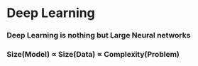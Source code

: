 # Deep Learning
### Deep Learning is nothing but Large Neural networks
### Size(Model) ∝ Size(Data) ∝ Complexity(Problem)
